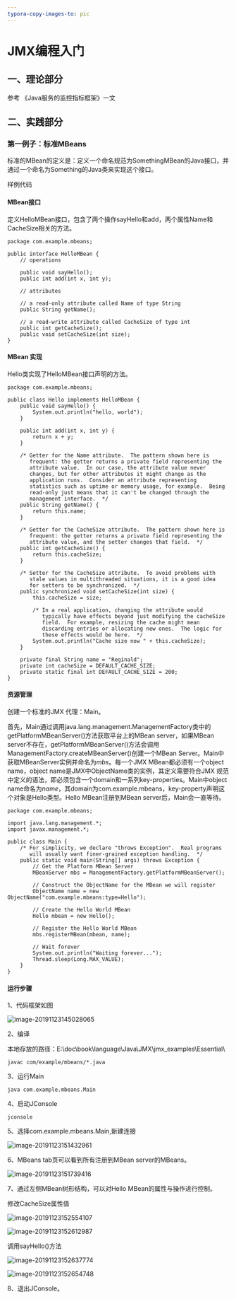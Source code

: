 ```yaml
---
typora-copy-images-to: pic
---
```


# JMX编程入门

## 一、理论部分

参考 《Java服务的监控指标框架》一文

## 二、实践部分

### 第一例子：标准MBeans 

标准的MBean的定义是：定义一个命名规范为SomethingMBean的Java接口，并通过一个命名为Something的Java类来实现这个接口。

样例代码

#### MBean接口

定义HelloMBean接口，包含了两个操作sayHello和add，两个属性Name和CacheSize相关的方法。 

```
package com.example.mbeans;

public interface HelloMBean {
    // operations

    public void sayHello();
    public int add(int x, int y);

    // attributes

    // a read-only attribute called Name of type String
    public String getName();

    // a read-write attribute called CacheSize of type int
    public int getCacheSize();
    public void setCacheSize(int size);
}
```

#### MBean 实现

Hello类实现了HelloMBean接口声明的方法。

```
package com.example.mbeans;

public class Hello implements HelloMBean {
    public void sayHello() {
        System.out.println("hello, world");
    }

    public int add(int x, int y) {
        return x + y;
    }

    /* Getter for the Name attribute.  The pattern shown here is
       frequent: the getter returns a private field representing the
       attribute value.  In our case, the attribute value never
       changes, but for other attributes it might change as the
       application runs.  Consider an attribute representing
       statistics such as uptime or memory usage, for example.  Being
       read-only just means that it can't be changed through the
       management interface.  */
    public String getName() {
        return this.name;
    }

    /* Getter for the CacheSize attribute.  The pattern shown here is
       frequent: the getter returns a private field representing the
       attribute value, and the setter changes that field.  */
    public int getCacheSize() {
        return this.cacheSize;
    }

    /* Setter for the CacheSize attribute.  To avoid problems with
       stale values in multithreaded situations, it is a good idea
       for setters to be synchronized.  */
    public synchronized void setCacheSize(int size) {
        this.cacheSize = size;

        /* In a real application, changing the attribute would
           typically have effects beyond just modifying the cacheSize
           field.  For example, resizing the cache might mean
           discarding entries or allocating new ones.  The logic for
           these effects would be here.  */
        System.out.println("Cache size now " + this.cacheSize);
    }

    private final String name = "Reginald";
    private int cacheSize = DEFAULT_CACHE_SIZE;
    private static final int DEFAULT_CACHE_SIZE = 200;
}
```

#### 资源管理

创建一个标准的JMX 代理：Main。

首先，Main通过调用java.lang.management.ManagementFactory类中的getPlatformMBeanServer()方法获取平台上的MBean server，如果MBean server不存在，getPlatformMBeanServer()方法会调用ManagementFactory.createMBeanServer()创建一个MBean Server。Main中获取MBeanServer实例并命名为*mbs*。每一个JMX MBean都必须有一个object name，object name是JMX中ObjectName类的实例，其定义需要符合JMX 规范中定义的语法，即必须包含一个domain和一系列key-properties。Main中object name命名为*name*，其domain为com.example.mbeans，key-property声明这个对象是Hello类型。Hello MBean注册到MBean server后，Main会一直等待。



```
package com.example.mbeans;

import java.lang.management.*;
import javax.management.*;

public class Main {
    /* For simplicity, we declare "throws Exception".  Real programs
       will usually want finer-grained exception handling.  */
    public static void main(String[] args) throws Exception {
        // Get the Platform MBean Server
        MBeanServer mbs = ManagementFactory.getPlatformMBeanServer();

        // Construct the ObjectName for the MBean we will register
        ObjectName name = new ObjectName("com.example.mbeans:type=Hello");

        // Create the Hello World MBean
        Hello mbean = new Hello();

        // Register the Hello World MBean
        mbs.registerMBean(mbean, name);

        // Wait forever
        System.out.println("Waiting forever...");
        Thread.sleep(Long.MAX_VALUE);
    }
}

```

#### 运行步骤

1、代码框架如图

![image-20191123145028065](pic/image-20191123145028065.png)

2、编译

本地存放的路径：E:\doc\book\language\Java\JMX\jmx_examples\Essential\

```
javac com/example/mbeans/*.java
```

3、运行Main

```
java com.example.mbeans.Main
```

4、启动JConsole

```
jconsole
```

5、选择com.example.mbeans.Main,新建连接

![image-20191123151432961](pic/image-20191123151432961.png)

6、MBeans tab页可以看到所有注册到MBean server的MBeans。

![image-20191123151739416](pic/image-20191123151739416.png)

7、通过左侧MBean树形结构，可以对Hello MBean的属性与操作进行控制。

修改CacheSize属性值

![image-20191123152554107](pic/image-20191123152554107.png)

![image-20191123152612987](pic/image-20191123152612987.png)

调用sayHello()方法

![image-20191123152637774](pic/image-20191123152637774.png)



![image-20191123152654748](pic/image-20191123152654748.png)

8、退出JConsole。
